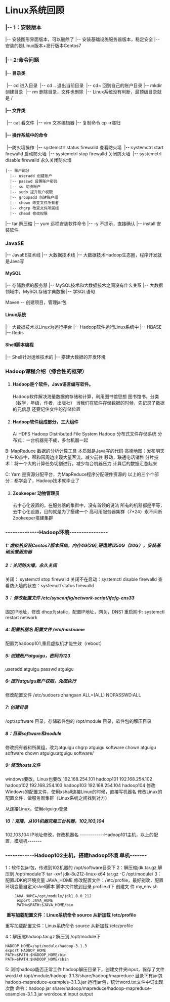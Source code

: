 # Linux系统回顾

### |-- 1：安装版本

  |-- 安装图形界面版本，可以删除了
  |-- 安装基础设施服务器版本，稳定安全
  |-- 安装的是Linux版本+发行版本Centos7

### |-- 2:命令问题

####   |-- 目录类

​    |-- cd 进入目录
​    |-- cd .. 退出当前目录
​    |-- cd~ 回到自己的账户目录
​    |-- mkdir 创建目录
​    |-- rm 删除目录，文件也删除
​    |-- Linux系统没有判断，最顶级目录就是 /

####   |-- 文件类

​    |-- cat 看文件
​    |-- vim 文本编辑器
  |-- 复制命令 cp -r递归



####   |-- 操作系统中的命令

​    |--防火墙操作
​      |-- systemctrl status firewalld 查看防火墙
​      |-- systemctrl start  firewalld 启动防火墙
​      |-- systemctrl stop   firewalld 关闭防火墙
​      |-- systemctrl disable firewalld 永久关闭防火墙
​    

```properties
|-- 账户部分
  |-- useradd 创建账户
  |-- passwd 设置账户密码
  |-- su 切换账户
  |-- sudo 提升账户权限
  |-- groupadd 创建账户组
  |-- chown 改变文件所有者
  |-- chgrp 改变文件所属组
  |-- chmod 修改权限
```

   |-- tar 解压缩
   |-- yum 远程安装软件命令
     |-- -y 不提示，直接确认
     |-- install 安装软件





### JavaSE

  |-- JavaEE技术线
  |-- 大数据技术线
    |-- 大数据技术Hadoop生态圈，程序开发就是Java写

#### MySQL

  |-- 存储数据的服务器
  |-- MySQL技术和大数据技术之间没有什么关系
  |-- 大数据领域中，MySQL存储字典数据
  |-- 学SQL语句

Maven -- 创建项目，管理jar包

#### Linux系统

  |-- 大数据技术以Linux为运行平台
  |-- Hadoop软件运行Linux系统中
  |-- HBASE
  |-- Redis

#### Shell脚本编程

  |-- Shell针对运维技术的
  |-- 搭建大数据的开发环境

### Hadoop课程介绍（综合性的框架）

 1. #### Hadoop是个软件，Java语言编写软件。
    
    Hadoop软件解决海量数据的存储和计算，利用图书馆思想
    图书馆书，分类（数学，年级，作者，出版社）
    当我们在软件存储数据的时候，先记录了数据的元信息
    还要记住文件的存储位置
    
 2. #### Hadoop软件组成部分，三大组件
    
      A: HDFS Hadoop Distributed File System
      Hadoop 分布式文件存储系统
      分布式：一台机器完不成，多台机器一起

   B: MapReduce 数据的分析计算工具
      本质就是Java写的代码
      高德地图：发布明天上午10点中，颐和园周边出现大量客流，减少前往
      移动，联通电话销售
      分片技术：将一个大的计算任务切割进行，减少每台机器压力
      计算后的数据汇总起来

   C: Yarn 是资源分配平台，为MapReduce程序分配硬件资源的
   以上的三个个部分：都学会了，Hadoop技术就毕业了

 3. #### Zookeeper 动物管理员
    
    去中心化设置的，在服务器的集群中，没有首领的说法
    所有的机器都是平等，去中心化设置，目的就是为了搭建一个
    高可用服务器集群（7*24）永不间断
    Zookeeper搭建集群



###  --------------Hadoop环境----------------

#####  1: 虚拟机安装Centos7版本系统，内存4G(2G),硬盘建议50G（20G），安装基础设置服务器

#####  2：关闭防火墙，永久关闭

   关闭：        systemctl stop firewalld
   关闭不在启动：systemctl disable firewalld
   查看防火墙的状态：systemctl status firewalld

#####  3： 修改配置文件 /etc/sysconfig/network-script/ifcfg-ens33

   固定IP地址，修改 dhcp为static，配置IP地址，网关，DNS1 
   重启网卡: systemctl restart network

#####  4: 配置机器名 配置文件 /etc/hostname

   配置为hadoop101,重启虚拟机才能生效（reboot）

#####  5: 创建账户atguigu，密码为123

   useradd atguigu
   passwd atguigu

#####  6: 提升atguigu账户权限，免密执行

   修改配置文件 /etc/sudoers
   zhangsan ALL=(ALL)     NOPASSWD:ALL

#####  7: 创建目录

   /opt/software 目录，存储软件包的
   /opt/module 目录，软件包的解压目录

#####  8：目录software和module

   修改拥有者和所属组，改为atguigu
   chgrp atguigu software
   chown atguigu software
   chown atguigu:atguigu software/

#####  9: 修改hosts文件

   windows要改，Linux也要改
   192.168.254.101 hadoop101
   192.168.254.102 hadoop102
   192.168.254.103 hadoop103
   192.168.254.104 hadoop104
   修改Windows的配置文件，使用xshall连接Linux的时候，直接写机器名
   修改Linux的配置文件，做服务器集群（Linux系统之间找到对方）

   从连接Linux，使用atguigu登录

#####  10：克隆，从101机器克隆三台机器，102,103,104

   102,103,104  IP地址修改，修改机器名
------------Hadoop101主机，以上的配置，模版机-------

### ------------Hadoop102主机，搭建hadoop环境 单机-------

 1：软件包jar包，传递到102机器的 /opt/software目录下
 2：解压缩jdk.tar.gz,解压到 /opt/module下
    tar -xvf jdk-8u212-linux-x64.tar.gz -C /opt/module/
 3：配置JDK的环境变量 JAVA_HOME
    修改配置文件：/etc/profile，最好别改，配置环境变量自定义shell脚本
    脚本文件放到目录 profile.d下
    创建文	件 my_env.sh

```properties
    JAVA_HOME=/opt/module/jdk1.8.0_212
     export JAVA_HOME
     PATH=$PATH:$JAVA_HOME/bin
```

​     **重写加载配置文件：Linux系统命令 source 从新加载 /etc/profile**


   重写加载配置文件：Linux系统命令 source 从新加载 /etc/profile

 4：解压缩hadoop.tar.gz 解压到 /opt/module下
    
```properties
HADOOP_HOME=/opt/module/hadoop-3.1.3
export HADOOP_HOME
PATH=$PATH:$HADOOP_HOME/bin
PATH=$PATH:$HADOOP_HOME/sbin
```

  5: 测试hadoop能否正常工作
     hadoop解压目录下，创建文件夹input，保存了文件word.txt
     /opt/module/hadoop-3.1.3/share/hadoop/mapreduce
       目录下有jar包hadoop-mapreduce-examples-3.1.3.jar 运行jar包，统计word.txt文件中词出现次数
命令：hadoop jar share/hadoop/mapreduce/hadoop-mapreduce-examples-3.1.3.jar wordcount input output